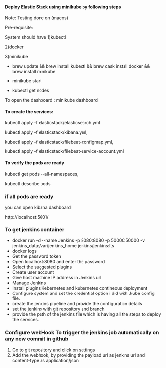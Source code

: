 #### Deploy Elastic Stack using minikube by following steps

Note: Testing done on (macos)

Pre-requisite:

System should have
1)kubectl

2)docker 

3)minikube 

* brew update && brew install kubectl && brew cask install docker && brew install minikube

* minikube start

* kubectl get nodes

To open the dashboard : minikube dashboard

#### To create the services:
kubectl apply -f elasticstack/elasticsearch.yml

kubectl apply -f elasticstack/kibana.yml, 

kubectl apply -f elasticstack/filebeat-configmap.yml,

kubectl apply -f elasticstack/filebeat-service-account.yml

#### To verify the pods are ready

kubectl get pods --all-namespaces,

kubectl describe pods <pod-name>

### if all pods are ready

you can open kibana dashboard

http://localhost:5601/

### To get jenkins container

* docker run -d --name Jenkins -p 8080:8080 -p 50000:50000 -v jenkins_data:/var/jenkins_home jenkins/jenkins:lts
* docker logs <container id>
* Get the password token
* Open localhost:8080 and enter the password
* Select the suggested plugins
* Create user account
* Give host machine IP address in Jenkins url
* Manage Jenkins
* Install plugins Kebernetes and kubernetes contineous deployment
* Configure system and set the credential option i did with .kube config file.
* create the jenkins pipeline and provide the configuration details
* set the jenkins with git repository and branch
* provide the path of the jenkins file which is having all the steps to deploy the services.

### Configure webHook To trigger the jenkins job automatically on any new commit in github

1) Go to git repository and click on settings
2) Add the webhook, by providing the payload url as jenkins url and content-type as application/json









